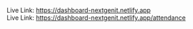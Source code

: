 Live Link: https://dashboard-nextgenit.netlify.app <br />
Live Link: https://dashboard-nextgenit.netlify.app/attendance
